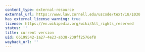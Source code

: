 ```yaml
---
content_type: external-resource
external_url: https://www.law.cornell.edu/uscode/text/18/1030
has_external_license_warning: true
license: https://en.wikipedia.org/wiki/All_rights_reserved
status: ''
title: current version
uid: 66199542-1a27-4e23-ab38-239ff2576ef8
wayback_url: ''
---
```

